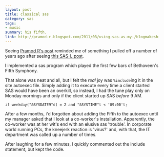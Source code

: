 ```yaml
---
layout: post
title: classical sas
category: sas
tags:
- music
summary: his fifth.
link: http://pramod-r.blogspot.com/2011/03/using-sas-as-my-/blogmakeshift-alarm-using.html
---
```


Seeing [Pramod R's post](http://pramod-r.blogspot.com/2011/03/using-sas-as-my-makeshift-alarm-using.html) reminded me of something I pulled off a number of years ago after seeing [this SAS-L post](http://www.rhinocerus.net/forum/soft-sys-sas/520907-re-ot-chance-make-sas-l-history-did-you-know.html).

I implemented a sas program which played the first few bars of Bethoveen's Fifth Symphony.

<!--more-->

That alone was neat and all, but I felt the *real* joy was `%include`ing it in the site autoexec file. Simply adding it to execute every time a client started SAS would have been an overkill, so instead, I had the tune play only on Monday mornings and only if the client started up SAS *before* 9 AM.

    if weekday("&SYSDATE9"d) = 2 and "&SYSTIME"t < '09:00't;

After a few months, i'd forgotten about adding the Fifth to the autoexec until my manager asked that I look at a co-worker's installation. Apparently, the co-worker was at her wit's end with an elusive sas 'trouble'. In corporate world running PCs, the kneejerk reaction is 'virus?' and, with that, the IT department was called up a number of times.

After laughing for a few minutes, I quickly commented out the include statement, but kept the code.